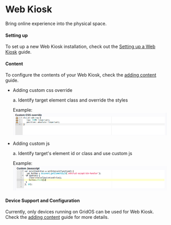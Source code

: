 # Web Kiosk

Bring online experience into the physical space.

#### Setting up

To set up a new Web Kiosk installation, check out the [Setting up a Web Kiosk](/apps/web-kiosk/setting-up) guide.

#### Content

To configure the contents of your Web Kiosk, check the [adding content](/apps/signage/adding-content.md) guide.

- Adding custom css override

  a. Identify target element class and override the styles

  Example:
  ![CSS Override](./assets/web-kiosk-settings-css-override.png)

- Adding custom js

  a. Identify target's element id or class and use custom js

  Example:
  ![JS Override](./assets/web-kiosk-settings-js-override.png)

#### Device Support and Configuration

Currently, only devices running on GridOS can be used for Web Kiosk. Check the [adding content](/apps/signage/adding-content.md) guide for more details.
